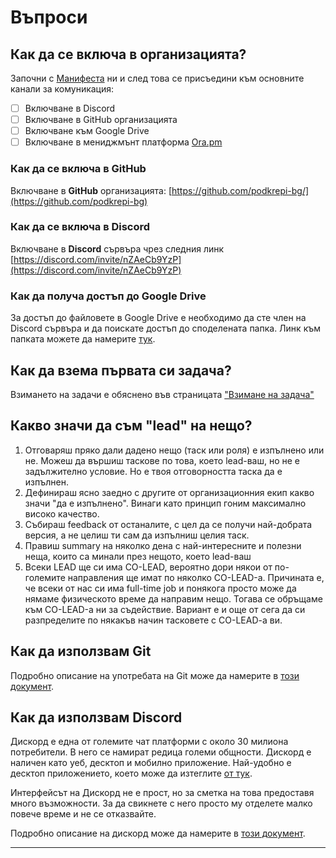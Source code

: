 # Въпроси

## Как да се включа в организацията? <a id="kak-da-se-vkliucha-v-organizaciata"></a>

Започни с [Манифеста](https://docs.podkrepi.bg/general/manifesto) ни и след това се присъедини към основните канали за комуникация:

* [ ] Включване в Discord
* [ ] Включване в GitHub организацията
* [ ] Включване към Google Drive
* [ ] Включване в мениджмънт платформа [Ora.pm](https://ora.pm/invite/d86c02d1bf8347dab238dfc6a68c830b)

### Как да се включа в GitHub

Включване в **GitHub** организацията: [https://github.com/podkrepi-bg/](https://github.com/podkrepi-bg)

### Как да се включа в Discord

Включване в **Discord** сървъра чрез следния линк [https://discord.com/invite/nZAeCb9YzP](https://discord.com/invite/nZAeCb9YzP)

### Как да получа достъп до **Google Drive**

За достъп до файловете в Google Drive е необходимо да сте член на Discord сървъра и да поискате достъп до споделената папка. Линк към папката можете да намерите [тук](https://drive.google.com/drive/u/1/folders/1ROUU7ZKWP64mksDVQXpd6rYOmyUJK0b5).

## Как да взема първата си задача?

Взимането на задачи е обяснено във страницата ["Взимане на задача"](https://docs.podkrepi.bg/general/komunikaciya/vzemane-na-zadacha) 

## Какво значи да съм "lead" на нещо?

1. Отговаряш пряко дали дадено нещо \(таск или роля\) е изпълнено или не. Можеш да вършиш таскове по това, което lead-ваш, но не е задължително условие. Но е твоя отговорността таска да е изпълнен.
2. Дефинираш ясно заедно с другите от организационния екип какво значи "да е изпълнено". Винаги като принцип гоним максимално високо качество.
3. Събираш feedback от останалите, с цел да се получи най-добрата версия, а не целиш ти сам да изпълниш целия таск.
4. Правиш summary на няколко дена с най-интересните и полезни неща, които са минали през нещото, което lead-ваш
5. Всеки LEAD ще си има CO-LEAD, вероятно дори някои от по-големите направления ще имат по няколко CO-LEAD-а. Причината е, че всеки от нас си има full-time job и понякога просто може да нямаме физическото време да направим нещо. Тогава се обръщаме към CO-LEAD-а ни за съдействие. Вариант е и още от сега да си разпределите по някакъв начин тасковете с CO-LEAD-a ви.

## Как да използвам Git

Подробно описание на употребата на Git може да намерите в [този документ](https://docs.google.com/document/d/1jFU93jGxoaZ1QLsFIAl-FQF6t8OICGcneExcfPavkIA/edit).

## Как да използвам Discord

Дискорд е една от големите чат платформи с около 30 милиона потребители. В него се намират редица големи общности.  Дискорд е наличен като уеб, десктоп и мобилно приложение. Най-удобно е десктоп приложението, което може да изтеглите [от тук](https://discord.com/download).

Интерфейсът на Дискорд не е прост, но за сметка на това предоставя много възможности. За да свикнете с него просто му отделете малко повече време и не се отказвайте. 

Подробно описание на дискорд може да намерите в [този документ](https://docs.google.com/document/d/1KwcCltuI8gpH5eu1OKjCEqn6Xwggw0MWt5ptR36Sn2c/edit).  
  
****



